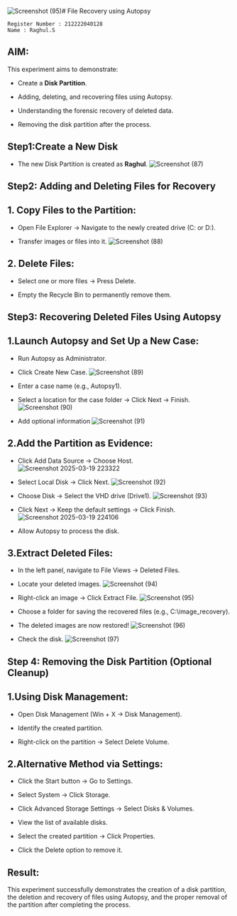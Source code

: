 ![Screenshot (95)](https://github.com/user-attachments/assets/65e926e1-b4cf-4b83-b217-58a679f296d4)# File Recovery using Autopsy

```
Register Number : 212222040128
Name : Raghul.S
```
## AIM:

This experiment aims to demonstrate:

- Create a **Disk Partition**.  

- Adding, deleting, and recovering files using Autopsy.

- Understanding the forensic recovery of deleted data.

- Removing the disk partition after the process.

## Step1:Create a New Disk
  
- The new Disk Partition is created as **Raghul**.
![Screenshot (87)](https://github.com/user-attachments/assets/a8b42260-1f1b-4ab0-b1d1-ebe52c895640)



## Step2: Adding and Deleting Files for Recovery

## 1. Copy Files to the Partition:

- Open File Explorer → Navigate to the newly created drive (C: or D:).

- Transfer images or files into it.
![Screenshot (88)](https://github.com/user-attachments/assets/758d8727-9ce5-4c78-a1c3-447d12637332)




## 2. Delete Files:

- Select one or more files → Press Delete.

- Empty the Recycle Bin to permanently remove them.

## Step3: Recovering Deleted Files Using Autopsy

## 1.Launch Autopsy and Set Up a New Case:

- Run Autopsy as Administrator.

- Click Create New Case.
![Screenshot (89)](https://github.com/user-attachments/assets/d1b8f463-1e8d-4637-acd4-44de4af9024e)


- Enter a case name (e.g., Autopsy1).
- Select a location for the case folder → Click Next → Finish.
![Screenshot (90)](https://github.com/user-attachments/assets/423cc0da-de63-4c6b-b072-adcc96a41d10)

- Add optional information
 ![Screenshot (91)](https://github.com/user-attachments/assets/28a418e8-b9cf-4fbf-9330-6a331379fe95)




## 2.Add the Partition as Evidence:

- Click Add Data Source → Choose Host.
   ![Screenshot 2025-03-19 223322](https://github.com/user-attachments/assets/3ad0612b-655b-406c-ab63-95912238b112)


- Select Local Disk → Click Next.
 ![Screenshot (92)](https://github.com/user-attachments/assets/dd222e30-d3e5-4863-beb5-9f0f624f6bf5)



- Choose Disk → Select the VHD drive (Drive1).
![Screenshot (93)](https://github.com/user-attachments/assets/ce41e437-443e-4f24-83bf-739e26a6b80a)



- Click Next → Keep the default settings → Click Finish.
  ![Screenshot 2025-03-19 224106](https://github.com/user-attachments/assets/3feb68c2-3a3a-4e21-b3b8-11f4dfac0990)


- Allow Autopsy to process the disk.

## 3.Extract Deleted Files:

- In the left panel, navigate to File Views → Deleted Files.

- Locate your deleted images.
![Screenshot (94)](https://github.com/user-attachments/assets/87050500-6102-4c17-a86a-a58d15dd705b)



- Right-click an image → Click Extract File.
![Screenshot (95)](https://github.com/user-attachments/assets/5e7767ad-ce9d-4547-a140-ad04fdfdae26)



- Choose a folder for saving the recovered files (e.g., C:\image_recovery).

- The deleted images are now restored!
![Screenshot (96)](https://github.com/user-attachments/assets/8eed22f9-b923-4227-aa42-4973107f487b)

- Check the disk.
![Screenshot (97)](https://github.com/user-attachments/assets/32c02eb2-199d-4950-bfc4-242563c64148)

  
## Step 4: Removing the Disk Partition (Optional Cleanup)

## 1.Using Disk Management:

- Open Disk Management (Win + X → Disk Management).

- Identify the created partition.

- Right-click on the partition → Select Delete Volume.

## 2.Alternative Method via Settings:

- Click the Start button → Go to Settings.

- Select System → Click Storage.

- Click Advanced Storage Settings → Select Disks & Volumes.

- View the list of available disks.

- Select the created partition → Click Properties.

- Click the Delete option to remove it.

## Result:

This experiment successfully demonstrates the creation of a disk partition, the deletion and recovery of files using Autopsy, and the proper removal of the partition after completing the process.


  

